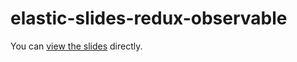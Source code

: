 # elastic-slides-redux-observable

You can [view the slides](https://cdn.rawgit.com/weltenwort/elastic-slides-redux-observable/fc18cd29a0fd8873819ee5f15d597a33e2efb65a/build/index.html) directly.
